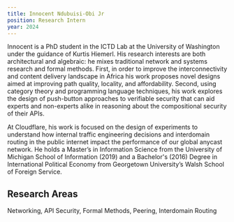 ```yaml
---
title: Innocent Ndubuisi-Obi Jr
position: Research Intern
year: 2024
---
```


Innocent is a PhD student in the ICTD Lab at the University of Washington under the guidance of Kurtis Hiemerl. His research interests are both architectural and algebraic: he mixes traditional network and systems research and formal methods. First, in order to improve the interconnectivity and content delivery landscape in Africa his work proposes novel designs aimed at improving path quality, locality, and affordability. Second, using category theory and programming language techniques, his work explores the design of push-button approaches to verifiable security that can aid experts and non-experts alike in reasoning about the compositional security of their APIs.

At Cloudflare, his work is focused on the design of experiments to understand how internal traffic engineering decisions and interdomain routing in the public internet impact the performance of our global anycast network. He holds a Master’s in Information Science from the University of Michigan School of Information (2019) and a Bachelor's (2016) Degree in International Political Economy from Georgetown University’s Walsh School of Foreign Service.

## Research Areas

Networking, API Security, Formal Methods, Peering, Interdomain Routing
